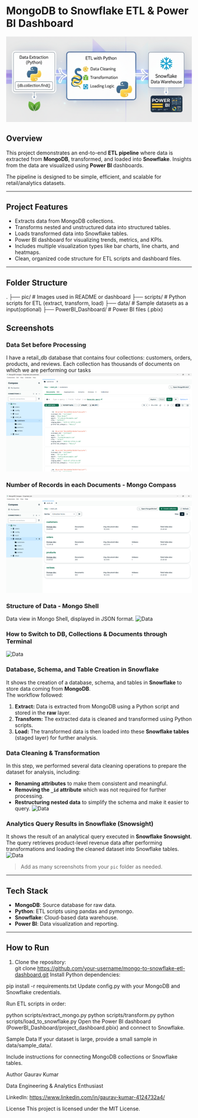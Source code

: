# MongoDB to Snowflake ETL & Power BI Dashboard

![Project Logo](Pic/Project_Workflow.png)  

## Overview
This project demonstrates an end-to-end **ETL pipeline** where data is extracted from **MongoDB**, transformed, and loaded into **Snowflake**. Insights from the data are visualized using **Power BI** dashboards. 

The pipeline is designed to be simple, efficient, and scalable for retail/analytics datasets.

---

## Project Features
- Extracts data from MongoDB collections.
- Transforms nested and unstructured data into structured tables.
- Loads transformed data into Snowflake tables.
- Power BI dashboard for visualizing trends, metrics, and KPIs.
- Includes multiple visualization types like bar charts, line charts, and heatmaps.
- Clean, organized code structure for ETL scripts and dashboard files.

---

## Folder Structure
.
├── pic/ # Images used in README or dashboard
├── scripts/ # Python scripts for ETL (extract, transform, load)
├── data/ # Sample datasets as a input(optional)
├── PowerBI_Dashboard/ # Power BI files (.pbix)

## Screenshots
### Data Set before Processing
I have a retail_db database that contains four collections: customers, orders, products, and reviews. Each collection has thousands of documents on which we are performing our tasks
![Data](Pic/Data.png) 

### Number of Records in each Documents - Mongo Compass
![Data](Pic/Mongo_Compass.png) 

### Structure of Data - Mongo Shell
Data view in Mongo Shell, displayed in JSON format.
![Data](Mongo_Shell.png) 

### How to Switch to DB, Collections & Documents through Terminal
![Data](NoSQL_DB.png) 

### Database, Schema, and Table Creation in Snowflake
It shows the creation of a database, schema, and tables in **Snowflake** to store data coming from **MongoDB**.  
The workflow followed:
1. **Extract:** Data is extracted from MongoDB using a Python script and stored in the **raw** layer.  
2. **Transform:** The extracted data is cleaned and transformed using Python scripts.
3. **Load:** The transformed data is then loaded into these **Snowflake tables** (staged layer) for further analysis.

### Data Cleaning & Transformation
In this step, we performed several data cleaning operations to prepare the dataset for analysis, including:
- **Renaming attributes** to make them consistent and meaningful.
- **Removing the `_id` attribute** which was not required for further processing.
- **Restructuring nested data** to simplify the schema and make it easier to query.
![Data](DDL.png) 

### Analytics Query Results in Snowflake (Snowsight)
It shows the result of an analytical query executed in **Snowflake Snowsight**.  
The query retrieves product-level revenue data after performing transformations and loading the cleaned dataset into Snowflake tables.
![Data](Snowsight.png) 

> Add as many screenshots from your `pic` folder as needed.  

---

## Tech Stack
- **MongoDB**: Source database for raw data.
- **Python**: ETL scripts using pandas and pymongo.
- **Snowflake**: Cloud-based data warehouse.
- **Power BI**: Data visualization and reporting.

---

## How to Run
1. Clone the repository:  
   git clone https://github.com/your-username/mongo-to-snowflake-etl-dashboard.git
Install Python dependencies:

pip install -r requirements.txt
Update config.py with your MongoDB and Snowflake credentials.

Run ETL scripts in order:

python scripts/extract_mongo.py
python scripts/transform.py
python scripts/load_to_snowflake.py
Open the Power BI dashboard (PowerBI_Dashboard/project_dashboard.pbix) and connect to Snowflake.

Sample Data
If your dataset is large, provide a small sample in data/sample_data/.

Include instructions for connecting MongoDB collections or Snowflake tables.

Author
Gaurav Kumar

Data Engineering & Analytics Enthusiast

Linkedln: https://www.linkedin.com/in/gaurav-kumar-4124732a4/

License
This project is licensed under the MIT License.
